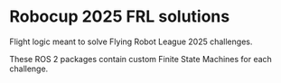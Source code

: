 # Robocup 2025 FRL solutions

Flight logic meant to solve Flying Robot League 2025 challenges.

These ROS 2 packages contain custom Finite State Machines for each challenge.